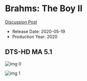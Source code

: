 # Brahms: The Boy II

[Discussion Post](https://www.avsforum.com/threads/bass-eq-for-filtered-movies.2995212/post-59636652)

* Release Date: 2020-05-19
* Production Year: 2020

## DTS-HD MA 5.1

![img 0](https://i.imgur.com/0IdY1yh.jpg)

![img 1](https://i.imgur.com/1rCuqBh.png)

